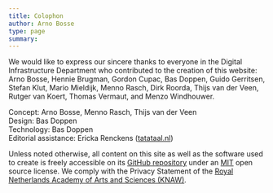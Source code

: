 ```yaml
---
title: Colophon
author: Arno Bosse
type: page
summary: 
---
```


We would like to express our sincere thanks to everyone in the Digital Infrastructure Department who contributed to the creation of this website: Arno Bosse, Hennie Brugman, Gordon Cupac, Bas Doppen, Guido Gerritsen, Stefan Klut, Mario Mieldijk, Menno Rasch, Dirk Roorda, Thijs van der Veen, Rutger van Koert, Thomas Vermaut, and Menzo Windhouwer.

Concept: Arno Bosse, Menno Rasch, Thijs van der Veen</br>
Design: Bas Doppen</br>
Technology: Bas Doppen</br>
Editorial assistance: Ericka Renckens ([tatataal.nl](https://www.tatataal.nl))</br>

Unless noted otherwise, all content on this site as well as the software used to create is freely accessible on its [GitHub repository](https://github.com/knaw-huc/di-website/) under an [MIT](https://github.com/knaw-huc/di-website/blob/main/LICENSE) open source license. We comply with the Privacy Statement of the [Royal Netherlands Academy of Arts and Sciences (KNAW)](https://www.knaw.nl/privacy).